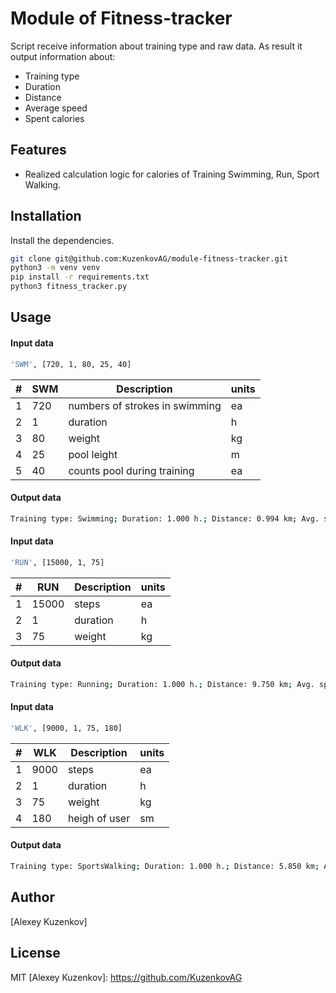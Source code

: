 # Module of Fitness-tracker
Script receive information about training type and raw data.
As result it output information about:

- Training type
- Duration
- Distance
- Average speed
- Spent calories

## Features

- Realized calculation logic for calories of Training Swimming, Run, Sport Walking.


## Installation

Install the dependencies.

```sh
git clone git@github.com:KuzenkovAG/module-fitness-tracker.git
python3 -m venv venv
pip install -r requirements.txt
python3 fitness_tracker.py
```

## Usage
#### Input data
```sh
'SWM', [720, 1, 80, 25, 40]
```
| # | SWM | Description | units |
| - | --- | ----------- | ----- |
| 1 | 720 | numbers of strokes in swimming | ea |
| 2 | 1 | duration | h |
| 3 | 80 | weight | kg |
| 4 | 25 | pool leight | m |
| 5 | 40 | counts pool during training | ea |

#### Output data
```sh
Training type: Swimming; Duration: 1.000 h.; Distance: 0.994 km; Avg. speed: 1.000 km/h; Spent kcal: 336.000.
```

#### Input data
```sh
'RUN', [15000, 1, 75]
```
| # | RUN | Description | units |
| - | --- | ----------- | ----- |
| 1 | 15000 | steps | ea |
| 2 | 1 | duration | h |
| 3 | 75 | weight | kg |

#### Output data
```sh
Training type: Running; Duration: 1.000 h.; Distance: 9.750 km; Avg. speed: 9.750 km/h; Spent kcal: 797.805.
```

#### Input data
```sh
'WLK', [9000, 1, 75, 180]
```
| # | WLK | Description | units |
| - | --- | ----------- | ----- |
| 1 | 9000 | steps | ea |
| 2 | 1 | duration | h |
| 3 | 75 | weight | kg |
| 4 | 180 | heigh of user | sm |

#### Output data
```sh
Training type: SportsWalking; Duration: 1.000 h.; Distance: 5.850 km; Avg. speed: 5.850 km/h; Spent kcal: 349.252.
```

## Author

[Alexey Kuzenkov]


## License

MIT
   [Alexey Kuzenkov]: <https://github.com/KuzenkovAG>
